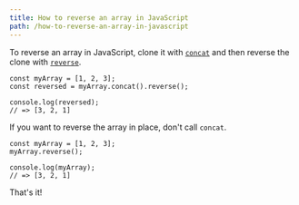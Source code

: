 ```yaml
---
title: How to reverse an array in JavaScript
path: /how-to-reverse-an-array-in-javascript
---
```


To reverse an array in JavaScript, clone it with [`concat`](https://developer.mozilla.org/en-US/docs/Web/JavaScript/Reference/Global_Objects/Array/concat) and then reverse the clone with [`reverse`](https://developer.mozilla.org/en-US/docs/Web/JavaScript/Reference/Global_Objects/Array/reverse).

```
const myArray = [1, 2, 3];
const reversed = myArray.concat().reverse();

console.log(reversed);
// => [3, 2, 1]
```

If you want to reverse the array in place, don't call `concat`.

```
const myArray = [1, 2, 3];
myArray.reverse();

console.log(myArray);
// => [3, 2, 1]
```

That's it!

